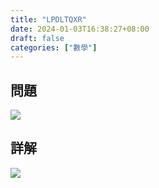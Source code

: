 ```yaml
---
title: "LPDLTQXR"
date: 2024-01-03T16:38:27+08:00
draft: false
categories: ["數學"]
---
```

<!--more-->

## 問題
<img src="/posts/solution/LPDLTQXR-q.png">

## 詳解
<img src="/posts/solution/LPDLTQXR-sol.png">

